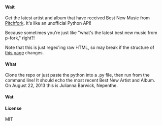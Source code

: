 #### Wait

Get the latest artist and album that have received Best New Music from [Pitchfork](http://pitchfork.com).  It's like an unofficial Python API!

Because sometimes you're just like "what's the latest best new music from p-fork," right?!

Note that this is just regex'ing raw HTML, so may break if the structure of [this page](http://pitchfork.com/best) changes.

#### What
Clone the repo or just paste the python into a .py file, then run from the command line!  It should echo the most recent Best New Artist and Album.  On August 22, 2013 this is Julianna Barwick, Nepenthe.

#### Wat

#### License
MIT
